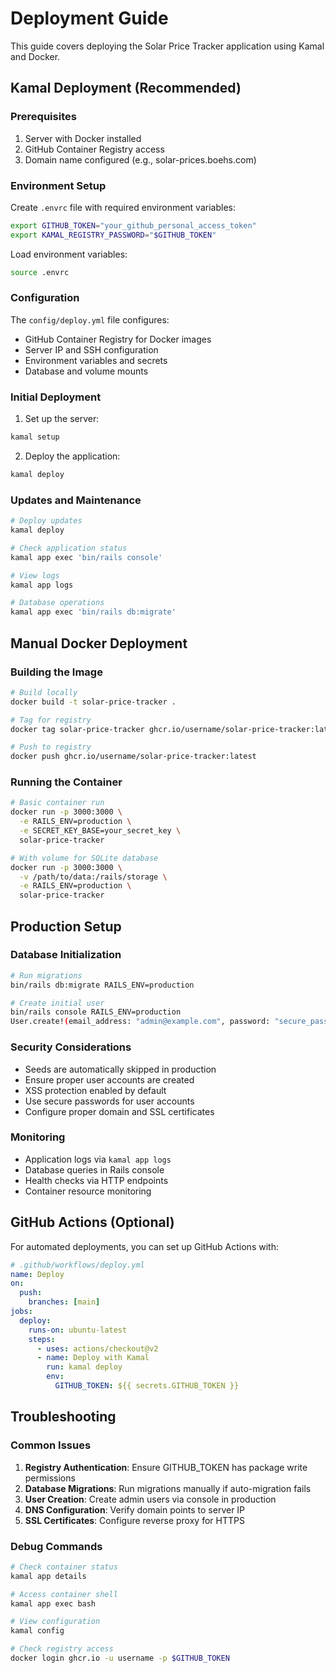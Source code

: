 # Deployment Guide

This guide covers deploying the Solar Price Tracker application using Kamal and Docker.

## Kamal Deployment (Recommended)

### Prerequisites

1. Server with Docker installed
2. GitHub Container Registry access
3. Domain name configured (e.g., solar-prices.boehs.com)

### Environment Setup

Create `.envrc` file with required environment variables:

```bash
export GITHUB_TOKEN="your_github_personal_access_token"
export KAMAL_REGISTRY_PASSWORD="$GITHUB_TOKEN"
```

Load environment variables:
```bash
source .envrc
```

### Configuration

The `config/deploy.yml` file configures:
- GitHub Container Registry for Docker images
- Server IP and SSH configuration
- Environment variables and secrets
- Database and volume mounts

### Initial Deployment

1. Set up the server:
```bash
kamal setup
```

2. Deploy the application:
```bash
kamal deploy
```

### Updates and Maintenance

```bash
# Deploy updates
kamal deploy

# Check application status
kamal app exec 'bin/rails console'

# View logs
kamal app logs

# Database operations
kamal app exec 'bin/rails db:migrate'
```

## Manual Docker Deployment

### Building the Image

```bash
# Build locally
docker build -t solar-price-tracker .

# Tag for registry
docker tag solar-price-tracker ghcr.io/username/solar-price-tracker:latest

# Push to registry
docker push ghcr.io/username/solar-price-tracker:latest
```

### Running the Container

```bash
# Basic container run
docker run -p 3000:3000 \
  -e RAILS_ENV=production \
  -e SECRET_KEY_BASE=your_secret_key \
  solar-price-tracker

# With volume for SQLite database
docker run -p 3000:3000 \
  -v /path/to/data:/rails/storage \
  -e RAILS_ENV=production \
  solar-price-tracker
```

## Production Setup

### Database Initialization

```bash
# Run migrations
bin/rails db:migrate RAILS_ENV=production

# Create initial user
bin/rails console RAILS_ENV=production
User.create!(email_address: "admin@example.com", password: "secure_password")
```

### Security Considerations

- Seeds are automatically skipped in production
- Ensure proper user accounts are created
- XSS protection enabled by default
- Use secure passwords for user accounts
- Configure proper domain and SSL certificates

### Monitoring

- Application logs via `kamal app logs`
- Database queries in Rails console
- Health checks via HTTP endpoints
- Container resource monitoring

## GitHub Actions (Optional)

For automated deployments, you can set up GitHub Actions with:

```yaml
# .github/workflows/deploy.yml
name: Deploy
on:
  push:
    branches: [main]
jobs:
  deploy:
    runs-on: ubuntu-latest
    steps:
      - uses: actions/checkout@v2
      - name: Deploy with Kamal
        run: kamal deploy
        env:
          GITHUB_TOKEN: ${{ secrets.GITHUB_TOKEN }}
```

## Troubleshooting

### Common Issues

1. **Registry Authentication**: Ensure GITHUB_TOKEN has package write permissions
2. **Database Migrations**: Run migrations manually if auto-migration fails
3. **User Creation**: Create admin users via console in production
4. **DNS Configuration**: Verify domain points to server IP
5. **SSL Certificates**: Configure reverse proxy for HTTPS

### Debug Commands

```bash
# Check container status
kamal app details

# Access container shell
kamal app exec bash

# View configuration
kamal config

# Check registry access
docker login ghcr.io -u username -p $GITHUB_TOKEN
```